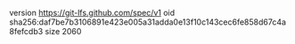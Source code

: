 version https://git-lfs.github.com/spec/v1
oid sha256:daf7be7b3106891e423e005a31adda0e13f10c143cec6fe858d67c4a8fefcdb3
size 2060

